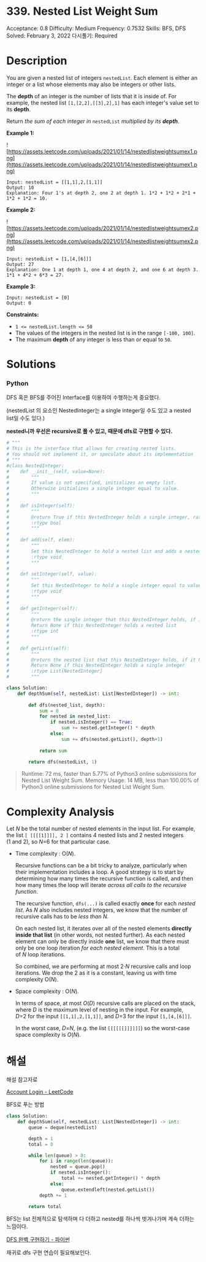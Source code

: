 # 339. Nested List Weight Sum

Acceptance: 0.8
Difficulty: Medium
Frequency: 0.7532
Skills: BFS, DFS
Solved: February 3, 2022
다시풀기: Required

# Description

You are given a nested list of integers `nestedList`. Each element is either an integer or a list whose elements may also be integers or other lists.

The **depth** of an integer is the number of lists that it is inside of. For example, the nested list `[1,[2,2],[[3],2],1]` has each integer's value set to its **depth**.

Return *the sum of each integer in* `nestedList` *multiplied by its **depth***.

**Example 1:**

![https://assets.leetcode.com/uploads/2021/01/14/nestedlistweightsumex1.png](https://assets.leetcode.com/uploads/2021/01/14/nestedlistweightsumex1.png)

```
Input: nestedList = [[1,1],2,[1,1]]
Output: 10
Explanation: Four 1's at depth 2, one 2 at depth 1. 1*2 + 1*2 + 2*1 + 1*2 + 1*2 = 10.

```

**Example 2:**

![https://assets.leetcode.com/uploads/2021/01/14/nestedlistweightsumex2.png](https://assets.leetcode.com/uploads/2021/01/14/nestedlistweightsumex2.png)

```
Input: nestedList = [1,[4,[6]]]
Output: 27
Explanation: One 1 at depth 1, one 4 at depth 2, and one 6 at depth 3. 1*1 + 4*2 + 6*3 = 27.
```

**Example 3:**

```
Input: nestedList = [0]
Output: 0

```

**Constraints:**

- `1 <= nestedList.length <= 50`
- The values of the integers in the nested list is in the range `[-100, 100]`.
- The maximum **depth** of any integer is less than or equal to `50`.

# Solutions

### Python

DFS 혹은 BFS를 주어진 Interface를 이용하여 수행하는게 중요했다.

(nestedList 의 요소인 NestedInteger는 a single integer일 수도 있고 a nested list일 수도 있다.)

**nested니까 우선은 recursive로 풀 수 있고, 때문에 dfs로 구현할 수 있다.**

```python
# """
# This is the interface that allows for creating nested lists.
# You should not implement it, or speculate about its implementation
# """
#class NestedInteger:
#    def __init__(self, value=None):
#        """
#        If value is not specified, initializes an empty list.
#        Otherwise initializes a single integer equal to value.
#        """
#
#    def isInteger(self):
#        """
#        @return True if this NestedInteger holds a single integer, rather than a nested list.
#        :rtype bool
#        """
#
#    def add(self, elem):
#        """
#        Set this NestedInteger to hold a nested list and adds a nested integer elem to it.
#        :rtype void
#        """
#
#    def setInteger(self, value):
#        """
#        Set this NestedInteger to hold a single integer equal to value.
#        :rtype void
#        """
#
#    def getInteger(self):
#        """
#        @return the single integer that this NestedInteger holds, if it holds a single integer
#        Return None if this NestedInteger holds a nested list
#        :rtype int
#        """
#
#    def getList(self):
#        """
#        @return the nested list that this NestedInteger holds, if it holds a nested list
#        Return None if this NestedInteger holds a single integer
#        :rtype List[NestedInteger]
#        """

class Solution:
    def depthSum(self, nestedList: List[NestedInteger]) -> int:
        
        def dfs(nested_list, depth):
            sum = 0
            for nested in nested_list:
                if nested.isInteger() == True:
                    sum += nested.getInteger() * depth
                else:
                    sum += dfs(nested.getList(), depth+1)
            
            return sum
        
        return dfs(nestedList, 1)
```

> Runtime: 72 ms, faster than 5.77% of Python3 online submissions for Nested List Weight Sum.
Memory Usage: 14 MB, less than 100.00% of Python3 online submissions for Nested List Weight Sum.
> 

# Complexity Analysis

Let *N* be the total number of nested elements in the input list. For example, the list `[ [[[[1]]]], 2 ]` contains 4 nested lists and 2 nested integers (1 and 2), so *N*=6 for that particular case.

- Time complexity : O(*N*).
    
    Recursive functions can be a bit tricky to analyze, particularly when their implementation includes a loop. A good strategy is to start by determining how many times the recursive function is called, and then how many times the loop will iterate *across all calls to the recursive function*.
    
    The recursive function, `dfs(...)` is called exactly **once** for each *nested list*. As *N* also includes nested integers, we know that the number of recursive calls has to be *less than N*.
    
    On each nested list, it iterates over all of the nested elements **directly inside that list** (in other words, not nested further). As each nested element can only be directly inside **one** list, we know that there must only be one loop iteration *for each nested element*. This is a total of *N* loop iterations.
    
    So combined, we are performing at most 2⋅*N* recursive calls and loop iterations. We drop the 2 as it is a constant, leaving us with time complexity O(*N*).
    
- Space complexity : O(*N*).
    
    In terms of space, at most *O*(*D*) recursive calls are placed on the stack, where *D* is the maximum level of nesting in the input. For example, *D*=2 for the input `[[1,1],2,[1,1]]`, and *D*=3 for the input `[1,[4,[6]]]`.
    
    In the worst case, *D*=*N*, (e.g. the list `[[[[[[]]]]]]`) so the worst-case space complexity is *O*(*N*).
    

# 해설

해설 참고자료

[Account Login - LeetCode](https://leetcode.com/problems/nested-list-weight-sum/solution/)

BFS로 푸는 방법

```python
class Solution:
    def depthSum(self, nestedList: List[NestedInteger]) -> int:
        queue = deque(nestedList)

        depth = 1
        total = 0

        while len(queue) > 0:
            for i in range(len(queue)):
                nested = queue.pop()
                if nested.isInteger():
                    total += nested.getInteger() * depth
                else:
                    queue.extendleft(nested.getList())
            depth += 1

        return total
```

BFS는 list 전체적으로 탐색하며 다 더하고 nested를 하나씩 벗겨나가며 계속 더하는 느낌이다.

[DFS 완벽 구현하기 - 파이썬](https://data-marketing-bk.tistory.com/44)

재귀로 dfs 구현 연습이 필요해보인다.